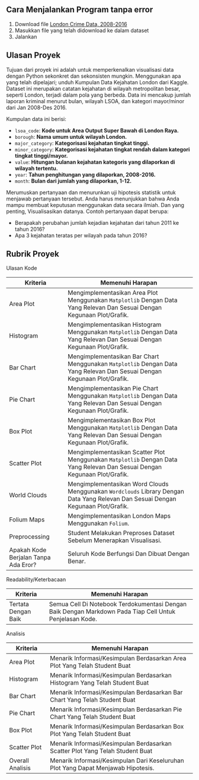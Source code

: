 ## Cara Menjalankan Program tanpa error
1. Download file <a href="https://www.kaggle.com/datasets/jboysen/london-crime ">London Crime Data, 2008-2016</a>
2. Masukkan file yang telah didownload ke dalam dataset
3. Jalankan

## Ulasan Proyek

Tujuan dari proyek ini adalah untuk memperkenalkan visualisasi data dengan Python sekonkret dan sekonsisten mungkin. Menggunakan apa yang telah dipelajari; unduh Kumpulan Data Kejahatan London dari Kaggle. Dataset ini merupakan catatan kejahatan di wilayah metropolitan besar, seperti London, terjadi dalam pola yang berbeda. Data ini mencakup jumlah laporan kriminal menurut bulan, wilayah LSOA, dan kategori mayor/minor dari Jan 2008-Des 2016.

Kumpulan data ini berisi:  
- `lsoa_code`: **Kode untuk Area Output Super Bawah di London Raya.**
- `borough`: **Nama umum untuk wilayah London.**
- `major_category`: **Kategorisasi kejahatan tingkat tinggi.**
- `minor_category`: **Kategorisasi kejahatan tingkat rendah dalam kategori tingkat tinggi/mayor.**
- `value`: **Hitungan bulanan kejahatan kategoris yang dilaporkan di wilayah tertentu.**
- `year`: **Tahun penghitungan yang dilaporkan, 2008-2016.**
- `month`: **Bulan dari jumlah yang dilaporkan, 1-12.**

Merumuskan pertanyaan dan menurunkan uji hipotesis statistik untuk menjawab pertanyaan tersebut. Anda harus menunjukkan bahwa Anda mampu membuat keputusan menggunakan data secara ilmiah. Dan yang penting, Visualisasikan datanya. Contoh pertanyaan dapat berupa:

- Berapakah perubahan jumlah kejadian kejahatan dari tahun 2011 ke tahun 2016?
- Apa 3 kejahatan teratas per wilayah pada tahun 2016?

## Rubrik Proyek

Ulasan Kode

| Kriteria | Memenuhi Harapan 
| ----------- | ----------- |
| Area Plot | Mengimplementasikan Area Plot Menggunakan `Matplotlib` Dengan Data Yang Relevan Dan Sesuai Dengan Kegunaan Plot/Grafik.
| Histogram | Mengimplementasikan Histogram Menggunakan `Matplotlib` Dengan Data Yang Relevan Dan Sesuai Dengan Kegunaan Plot/Grafik.
| Bar Chart | Mengimplementasikan Bar Chart Menggunakan `Matplotlib` Dengan Data Yang Relevan Dan Sesuai Dengan Kegunaan Plot/Grafik.
| Pie Chart | Mengimplementasikan Pie Chart Menggunakan `Matplotlib` Dengan Data Yang Relevan Dan Sesuai Dengan Kegunaan Plot/Grafik.
| Box Plot | Mengimplementasikan Box Plot Menggunakan `Matplotlib` Dengan Data Yang Relevan Dan Sesuai Dengan Kegunaan Plot/Grafik.
| Scatter Plot | Mengimplementasikan Scatter Plot Menggunakan `Matplotlib` Dengan Data Yang Relevan Dan Sesuai Dengan Kegunaan Plot/Grafik.
| World Clouds | Mengimplementasikan Word Clouds Menggunakan `Wordclouds` Library Dengan Data Yang Relevan Dan Sesuai Dengan Kegunaan Plot/Grafik.
| Folium Maps | Mengimplementasikan London Maps Menggunakan `Folium`.
| Preprocessing | Student Melakukan Preproses Dataset Sebelum Menerapkan Visualisasi.
| Apakah Kode Berjalan Tanpa Ada Eror? | Seluruh Kode Berfungsi Dan Dibuat Dengan Benar.
  
Readability/Keterbacaan  

| Kriteria | Memenuhi Harapan 
| ----------- | ----------- |
| Tertata Dengan Baik | Semua Cell Di Notebook Terdokumentasi Dengan Baik Dengan Markdown Pada Tiap Cell Untuk Penjelasan Kode.
  
Analisis

| Kriteria | Memenuhi Harapan 
| ----------- | ----------- |
| Area Plot | Menarik Informasi/Kesimpulan Berdasarkan Area Plot Yang Telah Student Buat
| Histogram | Menarik Informasi/Kesimpulan Berdasarkan Histogram Yang Telah Student Buat
| Bar Chart | Menarik Informasi/Kesimpulan Berdasarkan Bar Chart Yang Telah Student Buat
| Pie Chart | Menarik Informasi/Kesimpulan Berdasarkan Pie Chart Yang Telah Student Buat
| Box Plot | Menarik Informasi/Kesimpulan Berdasarkan Box Plot Yang Telah Student Buat
| Scatter Plot | Menarik Informasi/Kesimpulan Berdasarkan Scatter Plot Yang Telah Student Buat
| Overall Analisis | Menarik Informasi/Kesimpulan Dari Keseluruhan Plot Yang Dapat Menjawab Hipotesis.